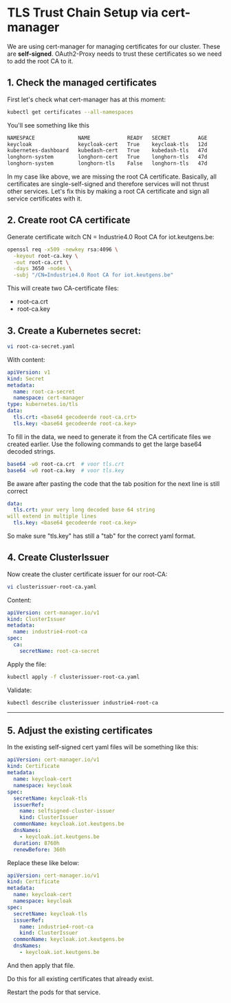 # TLS Trust Chain Setup via cert-manager
We are using cert-manager for managing certificates for our cluster. These are **self-signed**. OAuth2-Proxy needs to trust these certificates so we need to add the root CA to it.

## 1. Check the managed certificates
First let's check what cert-manager has at this moment:
```bash
kubectl get certificates --all-namespaces
```
You'll see something like this
```bash
NAMESPACE              NAME            READY   SECRET         AGE
keycloak               keycloak-cert   True    keycloak-tls   12d
kubernetes-dashboard   kubedash-cert   True    kubedash-tls   47d
longhorn-system        longhorn-cert   True    longhorn-tls   47d
longhorn-system        longhorn-tls    False   longhorn-tls   47d
```
In my case like above, we are missing the root CA certificate. Basically, all certificates are single-self-signed and therefore services will not thrust other services.
Let's fix this by making a root CA certificate and sign all service certificates with it.

## 2. Create root CA certificate
Generate certificate witch CN = Industrie4.0 Root CA for iot.keutgens.be:
```bash
openssl req -x509 -newkey rsa:4096 \
  -keyout root-ca.key \
  -out root-ca.crt \
  -days 3650 -nodes \
  -subj "/CN=Industrie4.0 Root CA for iot.keutgens.be"
```
This will create two CA-certificate files:
- root-ca.crt
- root-ca.key

## 3. Create a Kubernetes secret:
```bash
vi root-ca-secret.yaml
```
With content:
```yaml
apiVersion: v1
kind: Secret
metadata:
  name: root-ca-secret
  namespace: cert-manager
type: kubernetes.io/tls
data:
  tls.crt: <base64 gecodeerde root-ca.crt>
  tls.key: <base64 gecodeerde root-ca.key>
```
To fill in the <base64> data, we need to generate it from the CA certificate files we created earlier. Use the following commands to get the large base64 decoded strings.
```bash
base64 -w0 root-ca.crt  # voor tls.crt
base64 -w0 root-ca.key  # voor tls.key
```
Be aware after pasting the code that the tab position for the next line is still correct
```yaml
data:
  tls.crt: your very long decoded base 64 string
will extend in multiple lines
  tls.key: <base64 gecodeerde root-ca.key>
```
So make sure "tls.key" has still a "tab" for the correct yaml format.

## 4. Create ClusterIssuer
Now create the cluster certificate issuer for our root-CA:
```bash
vi clusterissuer-root-ca.yaml
```
Content:
```yaml
apiVersion: cert-manager.io/v1
kind: ClusterIssuer
metadata:
  name: industrie4-root-ca
spec:
  ca:
    secretName: root-ca-secret
```
Apply the file:
```bash
kubectl apply -f clusterissuer-root-ca.yaml
```
Validate:
```bash
kubectl describe clusterissuer industrie4-root-ca
```

---

## 5. Adjust the existing certificates
In the existing self-signed cert yaml files will be something like this:
```yaml
apiVersion: cert-manager.io/v1
kind: Certificate
metadata:
  name: keycloak-cert
  namespace: keycloak
spec:
  secretName: keycloak-tls
  issuerRef:
    name: selfsigned-cluster-issuer
    kind: ClusterIssuer
  commonName: keycloak.iot.keutgens.be
  dnsNames:
    - keycloak.iot.keutgens.be
  duration: 8760h
  renewBefore: 360h
```
Replace these like below:
```yaml
apiVersion: cert-manager.io/v1
kind: Certificate
metadata:
  name: keycloak-cert
  namespace: keycloak
spec:
  secretName: keycloak-tls
  issuerRef:
    name: industrie4-root-ca
    kind: ClusterIssuer
  commonName: keycloak.iot.keutgens.be
  dnsNames:
    - keycloak.iot.keutgens.be
```
And then apply that file.

Do this for all existing certificates that already exist.

Restart the pods for that service.

